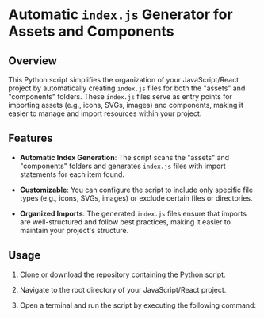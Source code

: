 # Automatic `index.js` Generator for Assets and Components

## Overview

This Python script simplifies the organization of your JavaScript/React project by automatically creating `index.js` files for both the "assets" and "components" folders. These `index.js` files serve as entry points for importing assets (e.g., icons, SVGs, images) and components, making it easier to manage and import resources within your project.

## Features

- **Automatic Index Generation**: The script scans the "assets" and "components" folders and generates `index.js` files with import statements for each item found.

- **Customizable**: You can configure the script to include only specific file types (e.g., icons, SVGs, images) or exclude certain files or directories.

- **Organized Imports**: The generated `index.js` files ensure that imports are well-structured and follow best practices, making it easier to maintain your project's structure.

## Usage

1. Clone or download the repository containing the Python script.

2. Navigate to the root directory of your JavaScript/React project.

3. Open a terminal and run the script by executing the following command:

